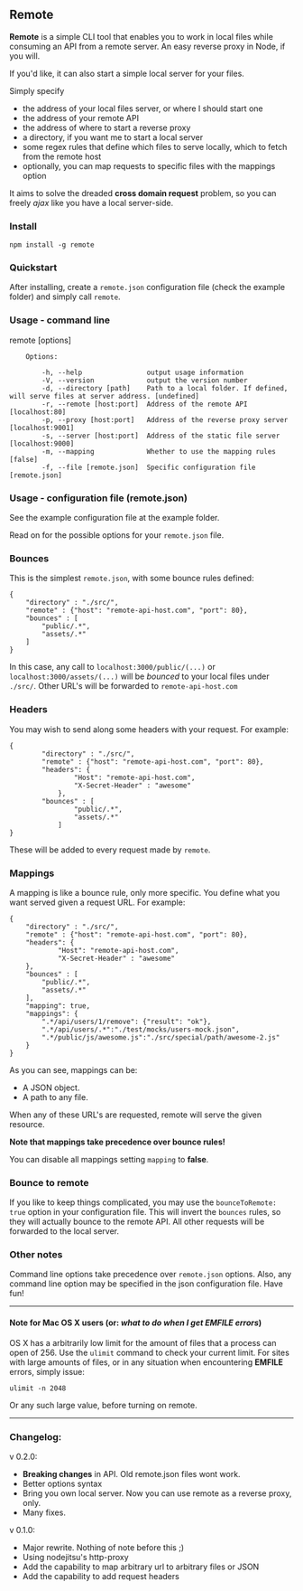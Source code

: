 ## Remote

**Remote** is a simple CLI tool that enables you to work in local files while consuming an API from a remote server. An easy reverse proxy in Node, if you will.

If you'd like, it can also start a simple local server for your files.

Simply specify

- the address of your local files server, or where I should start one
- the address of your remote API
- the address of where to start a reverse proxy
- a directory, if you want me to start a local server
- some regex rules that define which files to serve locally, which to fetch from the remote host
- optionally, you can map requests to specific files with the mappings option

It aims to solve the dreaded **cross domain request** problem, so you can freely *ajax* like you have a local server-side.

### Install

	npm install -g remote

### Quickstart

After installing, create a `remote.json` configuration file (check the example folder) and simply call `remote`.

### Usage - command line

  remote [options]

		Options:

			-h, --help                output usage information
			-V, --version             output the version number
			-d, --directory [path]    Path to a local folder. If defined, will serve files at server address. [undefined]
			-r, --remote [host:port]  Address of the remote API [localhost:80]
			-p, --proxy [host:port]   Address of the reverse proxy server [localhost:9001]
			-s, --server [host:port]  Address of the static file server [localhost:9000]
			-m, --mapping             Whether to use the mapping rules [false]
			-f, --file [remote.json]  Specific configuration file [remote.json]

### Usage - configuration file (remote.json)

See the example configuration file at the example folder.

Read on for the possible options for your `remote.json` file.

### Bounces

This is the simplest `remote.json`, with some bounce rules defined:

	{
		"directory" : "./src/",
		"remote" : {"host": "remote-api-host.com", "port": 80},
		"bounces" : [
		    "public/.*",
		    "assets/.*"
		]
	}

In this case, any call to `localhost:3000/public/(...)` or `localhost:3000/assets/(...)`  will be *bounced* to your local files under `./src/`.
Other URL's will be forwarded to `remote-api-host.com`

### Headers

You may wish to send along some headers with your request. For example:

    {
			"directory" : "./src/",
			"remote" : {"host": "remote-api-host.com", "port": 80},
			"headers": {
					"Host": "remote-api-host.com",
					"X-Secret-Header" : "awesome"
				},
			"bounces" : [
					"public/.*",
					"assets/.*"
				]
    }

These will be added to every request made by `remote`.

### Mappings

A mapping is like a bounce rule, only more specific. You define what you want served given a request URL. For example:

    {
		"directory" : "./src/",
		"remote" : {"host": "remote-api-host.com", "port": 80},
		"headers": {
				"Host": "remote-api-host.com",
				"X-Secret-Header" : "awesome"
		},
		"bounces" : [
		    "public/.*",
		    "assets/.*"
		],
        "mapping": true,
        "mappings": {
            ".*/api/users/1/remove": {"result": "ok"},
            ".*/api/users/.*":"./test/mocks/users-mock.json",
            ".*/public/js/awesome.js":"./src/special/path/awesome-2.js"
        }
    }


As you can see, mappings can be:

- A JSON object.
- A path to any file.

When any of these URL's are requested, remote will serve the given resource.

**Note that mappings take precedence over bounce rules!**

You can disable all mappings setting `mapping` to **false**.

### Bounce to remote

If you like to keep things complicated, you may use the `bounceToRemote: true` option in your configuration file.
This will invert the `bounces` rules, so they will actually bounce to the remote API. All other requests will be forwarded to the local server.

### Other notes

Command line options take precedence over `remote.json` options.
Also, any command line option may be specified in the json configuration file.
Have fun!

-----------------

#### Note for Mac OS X users (or: *what to do when I get EMFILE errors*)

OS X has a arbitrarily low limit for the amount of files that a process can open of 256.
Use the `ulimit` command to check your current limit.
For sites with large amounts of files, or in any situation when encountering **EMFILE** errors, simply issue:

    ulimit -n 2048

Or any such large value, before turning on remote.

-----------------

### Changelog:
v 0.2.0:

- **Breaking changes** in API. Old remote.json files wont work.
- Better options syntax
- Bring you own local server. Now you can use remote as a reverse proxy, only.
- Many fixes.

v 0.1.0:

- Major rewrite. Nothing of note before this ;)
- Using nodejitsu's http-proxy
- Add the capability to map arbitrary url to arbitrary files or JSON
- Add the capability to add request headers